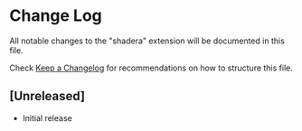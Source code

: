 # Change Log

All notable changes to the "shadera" extension will be documented in this file.

Check [Keep a Changelog](http://keepachangelog.com/) for recommendations on how to structure this file.

## [Unreleased]

- Initial release